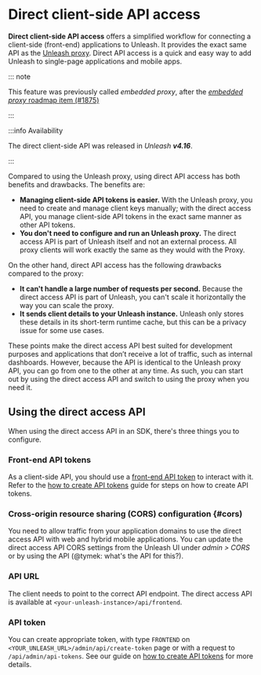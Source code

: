 # Direct client-side API access

**Direct client-side API access** offers a simplified workflow for connecting a client-side (front-end) applications to Unleash. It provides the exact same API as the [Unleash proxy](../sdks/unleash-proxy.md). Direct API access is a quick and easy way to add Unleash to single-page applications and mobile apps.

::: note

This feature was previously called _embedded proxy_, after the [_embedded proxy_ roadmap item (#1875)](https://github.com/Unleash/unleash/issues/1875)

:::

:::info Availability

The direct client-side API was released in _Unleash **v4.16**_.

<!-- TODO: link blog post with release notes -->

:::

<!-- TODO: image illustrating connection -->

Compared to using the Unleash proxy, using direct API access has both benefits and drawbacks. The benefits are:

- **Managing client-side API tokens is easier.** With the Unleash proxy, you need to create and manage client keys manually; with the direct access API, you manage client-side API tokens in the exact same manner as other API tokens.
- **You don't need to configure and run an Unleash proxy.** The direct access API is part of Unleash itself and not an external process. All proxy clients will work exactly the same as they would with the Proxy.

On the other hand, direct API access has the following drawbacks compared to the proxy:

- **It can't handle a large number of requests per second.** Because the direct access API is part of Unleash, you can't scale it horizontally the way you can scale the proxy. 
-  **It sends client details to your Unleash instance.** Unleash only stores these details in its short-term runtime cache, but this can be a privacy issue for some use cases.

These points make the direct access API best suited for development purposes and applications that don’t receive a lot of traffic, such as internal dashboards. However, because the API is identical to the Unleash proxy API, you can go from one to the other at any time. As such, you can start out by using the direct access API and switch to using the proxy when you need it.

## Using the direct access API

When using the direct access API in an SDK, there's three things you to configure.

### Front-end API tokens

As a client-side API, you should use a [front-end API token](../reference/api-tokens-and-client-keys.mdx#front-end-api-tokens) to interact with it. Refer to the [how to create API tokens](/user_guide/api-token.md) guide for steps on how to create API tokens.

### Cross-origin resource sharing (CORS) configuration {#cors)

You need to allow traffic from your application domains to use the direct access API with web and hybrid mobile applications. You can update the direct access API CORS settings from the Unleash UI under _admin \> CORS_ or by using the API (@tymek: what's the API for this?).

### API URL

The client needs to point to the correct API endpoint. The direct access API is available at `<your-unleash-instance>/api/frontend`. 

<!-- Point to the API docs when they're published -->

### API token

You can create appropriate token, with type `FRONTEND` on `<YOUR_UNLEASH_URL>/admin/api/create-token` page or with a request to `/api/admin/api-tokens`. See our guide on [how to create API tokens](/user_guide/api-token) for more details.

